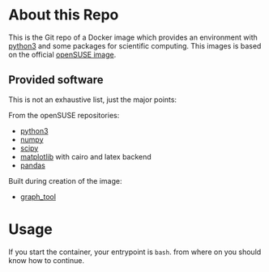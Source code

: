 # About this Repo

This is the Git repo of a Docker image which provides an environment with [python3](https://www.python.org/) and some packages for scientific computing.
This images is based on the official [openSUSE image](https://hub.docker.com/_/opensuse/).

## Provided software
This is not an exhaustive list, just the major points:

From the openSUSE repositories:

* [python3](https://www.python.org/)
* [numpy](http://www.numpy.org/)
* [scipy](https://www.scipy.org/)
* [matplotlib](https://matplotlib.org/) with cairo and latex backend
* [pandas](https://pandas.pydata.org/)

Built during creation of the image:

* [graph_tool](https://graph-tool.skewed.de/)


#  Usage

If you start the container, your entrypoint is ```bash```. from where on you should know how to continue.
